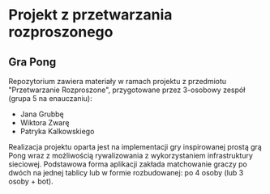 # Projekt z przetwarzania rozproszonego

## Gra Pong

Repozytorium zawiera materiały w ramach projektu z przedmiotu "Przetwarzanie Rozproszone", przygotowane przez 3-osobowy zespół (grupa 5 na enauczaniu):
+ Jana Grubbę
+ Wiktora Zwarę
+ Patryka Kalkowskiego 

Realizacja projektu oparta jest na implementacji gry inspirowanej prostą grą Pong wraz z możliwością rywalizowania z wykorzystaniem infrastruktury sieciowej. Podstawowa forma aplikacji zakłada matchowanie graczy po dwóch na jednej tablicy lub w formie rozbudowanej: po 4 osoby (lub 3 osoby + bot).
